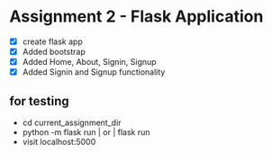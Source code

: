 # Assignment 2 - Flask Application
- [x] create flask app
- [x] Added bootstrap
- [x] Added Home, About, Signin, Signup
- [x] Added Signin and Signup functionality

## for testing 

- cd current_assignment_dir
- python -m flask run | or | flask run
- visit localhost:5000